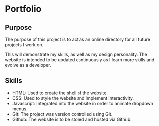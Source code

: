 # Portfolio
## Purpose 
The purpose of this project is to act as an online directory for all future projects I work on. 

This will demonstrate my skills, as well as my design personality. The website is intended to be updated continuously as I learn more skills and evolve as a developer. 
## Skills
- HTML: Used to create the shell of the website.
- CSS: Used to style the website and implement interactivity.
- Javascript: Integrated into the website in order to animate dropdown menus. 
- Git: The project was version controlled using Git.
- Github: The website is to be stored and hosted via Github.